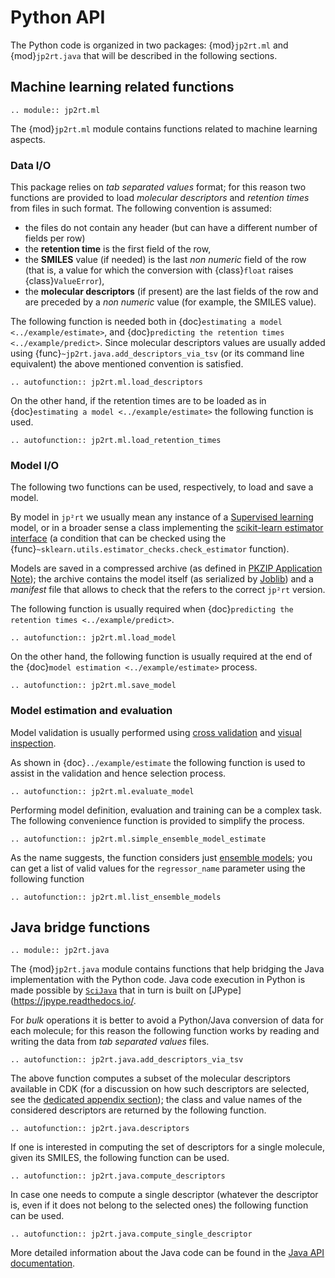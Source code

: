 # Python API

The Python code is organized in two packages: {mod}`jp2rt.ml` and
{mod}`jp2rt.java` that will be described in the following sections.

## Machine learning related functions

```{eval-rst}
.. module:: jp2rt.ml
```

The {mod}`jp2rt.ml` module contains functions related to machine learning
aspects.

### Data I/O

This package relies on *tab separated values* format; for this reason two
functions are provided to load *molecular descriptors* and *retention times*
from files in such format. The following convention is assumed:

* the files do not contain any header (but can have a different number of fields
  per row)
* the **retention time** is the first field of the row,
* the **SMILES** value (if needed) is the last *non numeric* field of the row
  (that is, a value for which the conversion with {class}`float` raises
  {class}`ValueError`),
* the **molecular descriptors** (if present) are the last fields of the row and
  are preceded by a *non numeric* value (for example, the SMILES value).

The following function is needed both in {doc}`estimating a model <../example/estimate>`,
and {doc}`predicting the retention times <../example/predict>`. Since molecular descriptors
values are usually added using {func}`~jp2rt.java.add_descriptors_via_tsv` (or
its command line equivalent) the above mentioned convention is satisfied.

```{eval-rst}
.. autofunction:: jp2rt.ml.load_descriptors
```
On the other hand, if the retention times are to be loaded as in
{doc}`estimating a model <../example/estimate>` the following function is used.

```{eval-rst}
.. autofunction:: jp2rt.ml.load_retention_times
```

### Model I/O

The following two functions can be used, respectively, to load and save a model.

By model in `jp²rt` we usually mean any instance of a [Supervised
learning](https://scikit-learn.org/stable/supervised_learning.html) model, or in
a broader sense a class implementing the [scikit-learn estimator
interface](https://scikit-learn.org/stable/developers/develop.html) (a condition
that can be checked using the
{func}`~sklearn.utils.estimator_checks.check_estimator` function).

Models are saved in a compressed archive (as defined in [PKZIP Application
Note](https://pkwaredownloads.blob.core.windows.net/pkware-general/Documentation/APPNOTE-6.3.9.TXT));
the archive contains the model itself (as serialized by
[Joblib](https://joblib.readthedocs.io/)) and a *manifest* file that allows to
check that the refers to the correct `jp²rt` version.

The following function is usually required when {doc}`predicting the retention
times <../example/predict>`.

```{eval-rst}
.. autofunction:: jp2rt.ml.load_model
```

On the other hand, the following function is usually required at the end of the
{doc}`model estimation <../example/estimate>` process.

```{eval-rst}
.. autofunction:: jp2rt.ml.save_model
```

### Model estimation and evaluation

Model validation is usually performed using [cross
validation](https://scikit-learn.org/stable/modules/cross_validation.html) and
[visual
inspection](https://scikit-learn.org/stable/auto_examples/model_selection/plot_cv_predict.html).

As shown in {doc}`../example/estimate` the following function is used to assist in the
validation and hence selection process.

```{eval-rst}
.. autofunction:: jp2rt.ml.evaluate_model
```

Performing model definition, evaluation and training can be a complex task. The following convenience function is provided to simplify the process.

```{eval-rst}
.. autofunction:: jp2rt.ml.simple_ensemble_model_estimate
```

As the name suggests, the function considers just [ensemble
models](https://scikit-learn.org/stable/modules/ensemble.html); you can get a list of valid values for the `regressor_name` parameter using the following function

```{eval-rst}
.. autofunction:: jp2rt.ml.list_ensemble_models
```

## Java bridge functions

```{eval-rst}
.. module:: jp2rt.java
```

The {mod}`jp2rt.java` module contains functions that help bridging the Java
implementation with the Python code. Java code execution in Python is made
possible by [`SciJava`](https://github.com/scijava/) that in turn is built on
[JPype](https://jpype.readthedocs.io/.

For *bulk* operations it is better to avoid a Python/Java conversion of data for
each molecule; for this reason the following function works by reading and
writing the data from *tab separated values* files.

```{eval-rst}
.. autofunction:: jp2rt.java.add_descriptors_via_tsv
```

The above function computes a subset of the molecular descriptors available in
CDK (for a discussion on how such descriptors are selected, see the [dedicated
appendix section](which-descriptors)); the class and value names of the
considered descriptors are returned by the following function.

```{eval-rst}
.. autofunction:: jp2rt.java.descriptors
```

If one is interested in computing the set of descriptors for a single molecule, given its SMILES, the following function can be used.

```{eval-rst}
.. autofunction:: jp2rt.java.compute_descriptors
```

In case one needs to compute a single descriptor (whatever the descriptor is, even if it does not belong to the selected ones) the following function can be used.

```{eval-rst}
.. autofunction:: jp2rt.java.compute_single_descriptor
```

More detailed information about the Java code can be found in the [Java API documentation](https://mapio.github.io/jp2rt/javadoc/it/unimi/di/jp2rt/package-summary.html).
